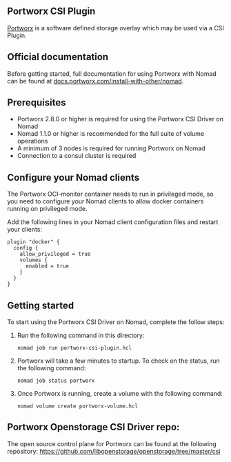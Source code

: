 ## Portworx CSI Plugin

[Portworx](https://portworx.com/) is a software defined storage overlay which may be used via a CSI Plugin.

## Official documentation
Before getting started, full documentation for using Portworx with Nomad can be found at [docs.portworx.com/install-with-other/nomad](https://docs.portworx.com/install-with-other/nomad).

## Prerequisites

* Portworx 2.8.0 or higher is required for using the Portworx CSI Driver on Nomad
* Nomad 1.1.0 or higher is recommended for the full suite of volume operations
* A minimum of 3 nodes is required for running Portworx on Nomad
* Connection to a consul cluster is required

## Configure your Nomad clients

The Portworx OCI-monitor container needs to run in privileged mode, so you need to configure your Nomad clients to allow docker containers running on privileged mode.

Add the following lines in your Nomad client configuration files and restart your clients:

```hcl
plugin "docker" {
  config {
    allow_privileged = true
    volumes {
      enabled = true
    }
  }
}
```

## Getting started

To start using the Portworx CSI Driver on Nomad, complete the follow steps:


1. Run the following command in this directory:

    ```
    nomad job run portworx-csi-plugin.hcl
    ```

2. Portworx will take a few minutes to startup. To check on the status, run the following command:

    ```
    nomad job status portworx
    ```

3. Once Portworx is running, create a volume with the following command:

    ```
    nomad volume create portworx-volume.hcl
    ```

## Portworx Openstorage CSI Driver repo:

The open source control plane for Portworx can be found at the following repository:
https://github.com/libopenstorage/openstorage/tree/master/csi
